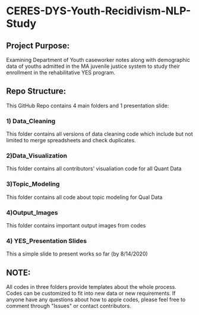 # CERES-DYS-Youth-Recidivism-NLP-Study
## Project Purpose:
Examining Department of Youth caseworker notes along with demographic data of youths admitted in the MA juvenile justice system to study their enrollment in the rehabilitative YES program.


## Repo Structure:
This GitHub Repo contains 4 main folders and 1 presentation slide:
### 1) Data_Cleaning
This folder contains all versions of data cleaning code which include but not limited to merge spreadsheets and check duplicates.
### 2)Data_Visualization
This folder contains all contributors' visualiation code for all Quant Data
### 3)Topic_Modeling 
This folder contains all code about topic modeling for Qual Data
### 4)Output_Images
This folder contains important output images from codes
### 4) YES_Presentation Slides
This a simple slide to present works so far (by 8/14/2020)

## NOTE:
All codes in three folders provide templates about the whole process. Codes can be customized to fit into new data or new requirements.
If anyone have any questions about how to apple codes, please feel free to comment through "Issues" or contact contributors.

